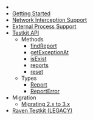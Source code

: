 * [](/)
* [Getting Started](/getting-started/)
* [Network Interception Support](/api/network-interception.md)
* [External Process Support](/api/external-process.md)
* [Testkit API](/api/)
    * Methods
        * [findReport](/api/findReport.md)
        * [getExceptionAt](/api/getExceptionAt.md)
        * [isExist](/api/isExist.md)
        * [reports](/api/reports.md)
        * [reset](/api/reset.md)
    * Types
        * [Report](/api/report.md)
        * [ReportError](/api/reportError.md)
* Migration
    * [Migrating 2.x to 3.x](/migration/v2-v3.md)
* [Raven Testkit (LEGACY)](/raven/LEGACY_API.md)
